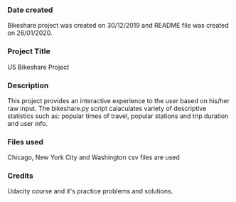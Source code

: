 ### Date created
Bikeshare project was created on 30/12/2019 and README file was created on 26/01/2020.

### Project Title
US Bikeshare Project

### Description
This project provides an interactive experience to the user based on his/her raw input.
The bikeshare.py script calaculates variety of descriptive statistics such as: popular times of travel,
popular stations and trip duration and user info.

### Files used
Chicago, New York City and Washington csv files are used

### Credits
Udacity course and it's practice problems and solutions.

